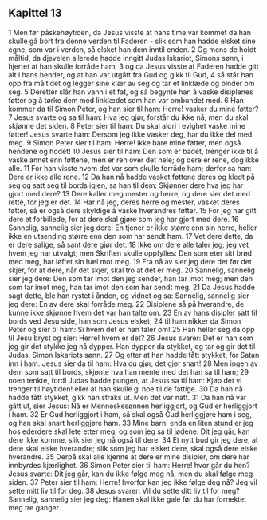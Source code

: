 ## Kapittel 13

1 Men før påskehøytiden, da Jesus visste at hans time var kommet da han skulle gå bort fra denne verden til Faderen - slik som han hadde elsket sine egne, som var i verden, så elsket han dem inntil enden.
2 Og mens de holdt måltid, da djevelen allerede hadde inngitt Judas Iskariot, Simons sønn, i hjertet at han skulle forråde ham,
3 og da Jesus visste at Faderen hadde gitt alt i hans hender, og at han var utgått fra Gud og gikk til Gud,
4 så står han opp fra måltidet og legger sine klær av seg og tar et linklæde og binder om seg.
5 Deretter slår han vann i et fat, og så begynte han å vaske disiplenes føtter og å tørke dem med linklædet som han var ombundet med.
6 Han kommer da til Simon Peter, og han sier til ham: Herre! vasker du mine føtter?
7 Jesus svarte og sa til ham: Hva jeg gjør, forstår du ikke nå, men du skal skjønne det siden.
8 Peter sier til ham: Du skal aldri i evighet vaske mine føtter! Jesus svarte ham: Dersom jeg ikke vasker deg, har du ikke del med meg.
9 Simon Peter sier til ham: Herre! ikke bare mine føtter, men også hendene og hodet!
10 Jesus sier til ham: Den som er badet, trenger ikke til å vaske annet enn føttene, men er ren over det hele; og dere er rene, dog ikke alle.
11 For han visste hvem det var som skulle forråde ham; derfor sa han: Dere er ikke alle rene.
12 Da han nå hadde vasket føttene deres og kledt på seg og satt seg til bords igjen, sa han til dem: Skjønner dere hva jeg har gjort med dere?
13 Dere kaller meg mester og herre, og dere sier det med rette, for jeg er det.
14 Har nå jeg, deres herre og mester, vasket deres føtter, så er også dere skyldige å vaske hverandres føtter.
15 For jeg har gitt dere et forbillede, for at dere skal gjøre som jeg har gjort med dere.
16 Sannelig, sannelig sier jeg dere: En tjener er ikke større enn sin herre, heller ikke en utsending større enn den som har sendt ham.
17 Vet dere dette, da er dere salige, så sant dere gjør det.
18 Ikke om dere alle taler jeg; jeg vet hvem jeg har utvalgt; men Skriften skulle oppfylles: Den som eter sitt brød med meg, har løftet sin hæl mot meg.
19 Fra nå av sier jeg dere det før det skjer, for at dere, når det skjer, skal tro at det er meg.
20 Sannelig, sannelig sier jeg dere: Den som tar imot den jeg sender, han tar imot meg; men den som tar imot meg, han tar imot den som har sendt meg.
21 Da Jesus hadde sagt dette, ble han rystet i ånden, og vidnet og sa: Sannelig, sannelig sier jeg dere: En av dere skal forråde meg.
22 Disiplene så på hverandre, de kunne ikke skjønne hvem det var han talte om.
23 En av hans disipler satt til bords ved Jesu side, han som Jesus elsket;
24 til ham nikker da Simon Peter og sier til ham: Si hvem det er han taler om!
25 Han heller seg da opp til Jesu bryst og sier: Herre! hvem er det?
26 Jesus svarer: Det er han som jeg gir det stykke jeg nå dypper. Han dypper da stykket, og tar og gir det til Judas, Simon Iskariots sønn.
27 Og etter at han hadde fått stykket, fór Satan inn i ham. Jesus sier da til ham: Hva du gjør, det gjør snart!
28 Men ingen av dem som satt til bords, skjønte hva han mente med det han sa til ham;
29 noen tenkte, fordi Judas hadde pungen, at Jesus sa til ham: Kjøp det vi trenger til høytiden! eller at han skulle gi noe til de fattige.
30 Da han nå hadde fått stykket, gikk han straks ut. Men det var natt.
31 Da han nå var gått ut, sier Jesus: Nå er Menneskesønnen herliggjort, og Gud er herliggjort i ham.
32 Er Gud herliggjort i ham, så skal også Gud herliggjøre ham i seg, og han skal snart herliggjøre ham.
33 Mine barn! enda en liten stund er jeg hos ederdere skal lete etter meg, og som jeg sa til jødene: Dit jeg går, kan dere ikke komme, slik sier jeg nå også til dere.
34 Et nytt bud gir jeg dere, at dere skal elske hverandre; slik som jeg har elsket dere, skal også dere elske hverandre.
35 Derpå skal alle kjenne at dere er mine disipler, om dere har innbyrdes kjærlighet.
36 Simon Peter sier til ham: Herre! hvor går du hen? Jesus svarte: Dit jeg går, kan du ikke følge meg nå, men du skal følge meg siden.
37 Peter sier til ham: Herre! hvorfor kan jeg ikke følge deg nå? Jeg vil sette mitt liv til for deg.
38 Jesus svarer: Vil du sette ditt liv til for meg? Sannelig, sannelig sier jeg deg: Hanen skal ikke gale før du har fornektet meg tre ganger.

